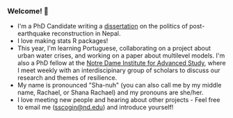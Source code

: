 ### Welcome! 👋

- I'm a PhD Candidate writing a [dissertation](https://shanascogin.com/dissertation/) on the politics of post-earthquake reconstruction in Nepal. 
- I love making stats R packages!
- This year, I'm learning Portuguese, collaborating on a project about urban water crises, and working on a paper about multilevel models. I'm also a PhD fellow at the [Notre Dame Institute for Advanced Study](https://ndias.nd.edu/fellowships/themes/2021-2022-resilience/), where I meet weekly with an interdiscipinary group of scholars to discuss our research and themes of resilience.
- My name is pronounced "Sha-nuh" (you can also call me by my middle name, Rachael, or Shana Rachael) and my pronouns are she/her.
- I love meeting new people and hearing about other projects - Feel free to email me (sscogin@nd.edu) and introduce yourself!


<!--
**ShanaScogin/ShanaScogin** is a ✨ _special_ ✨ repository because its `README.md` (this file) appears on your GitHub profile.

Here are some ideas to get you started:

- 🔭 I’m currently working on ...
- 🌱 I’m currently learning ...
- 👯 I’m looking to collaborate on ...
- 🤔 I’m looking for help with ...
- 💬 Ask me about ...
- 📫 How to reach me: ...
- 😄 Pronouns: ...
- ⚡ Fun fact: ...
-->
